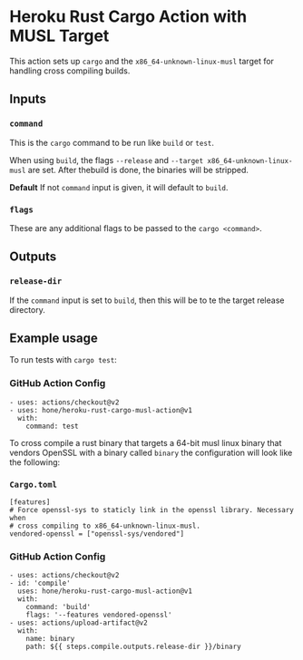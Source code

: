 # Heroku Rust Cargo Action with MUSL Target
This action sets up `cargo` and the `x86_64-unknown-linux-musl` target for handling cross compiling builds.

## Inputs

### `command`

This is the `cargo` command to be run like `build` or `test`.

When using `build`, the flags `--release` and `--target x86_64-unknown-linux-musl` are set. After thebuild is done, the binaries will be stripped.

**Default** If not `command` input is given, it will default to `build`.

### `flags`

These are any additional flags to be passed to the `cargo <command>`.

## Outputs

### `release-dir`

If the `command` input is set to `build`, then this will be to te the target release directory.

## Example usage

To run tests with `cargo test`:

### GitHub Action Config
```
- uses: actions/checkout@v2
- uses: hone/heroku-rust-cargo-musl-action@v1
  with:
    command: test
```


To cross compile a rust binary that targets a 64-bit musl linux binary that vendors OpenSSL with a binary called `binary` the configuration will look like the following:

### `Cargo.toml`
```
[features]
# Force openssl-sys to staticly link in the openssl library. Necessary when
# cross compiling to x86_64-unknown-linux-musl.
vendored-openssl = ["openssl-sys/vendored"]
```

### GitHub Action Config
```
- uses: actions/checkout@v2
- id: 'compile'
  uses: hone/heroku-rust-cargo-musl-action@v1
  with:
    command: 'build'
    flags: '--features vendored-openssl'
- uses: actions/upload-artifact@v2
  with:
    name: binary
    path: ${{ steps.compile.outputs.release-dir }}/binary
```
